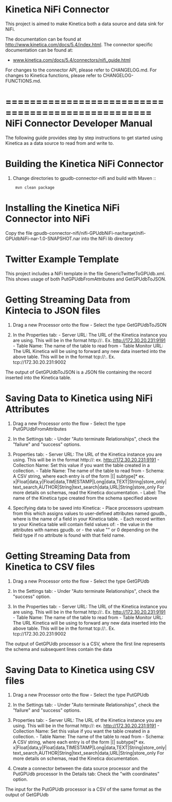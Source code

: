 Kinetica NiFi Connector
=======================

This project is aimed to make Kinetica both a data source and data sink for NiFi.

The documentation can be found at http://www.kinetica.com/docs/5.4/index.html. The connector specific documentation can be found at:

*   www.kinetica.com/docs/5.4/connectors/nifi_guide.html

For changes to the connector API, please refer to CHANGELOG.md.  For changes
to Kinetica functions, please refer to CHANGELOG-FUNCTIONS.md.


==================================================
NiFi Connector Developer Manual
==================================================

The following guide provides step by step instructions to get started using Kinetica as a data source to read from and write to.

Building the Kinetica NiFi Connector
====================================
1. Change directories to gpudb-connector-nifi and build with Maven ::

		mvn clean package

	
Installing the Kinetica NiFi Connector into NiFi
================================================
Copy the file gpudb-connector-nifi/nifi-GPUdbNiFi-nar/target/nifi-GPUdbNiFi-nar-1.0-SNAPSHOT.nar into the NiFi lib directory
	

Twitter Example Template	
==========================
This project includes a NiFi template in the file GenericTwitterToGPUdb.xml.  This shows usage of both PutGPUdbFromAttributes and GetGPUdbToJSON.

	
Getting Streaming Data from Kintecia to JSON files
===================================================
1.	Drag a new Processor onto the flow
		- Select the type GetGPUdbToJSON		

2.	In the Properties tab:
		- Server URL: The URL of the Kinetica instance you are using.  This will be in the format http://<Kinetica host>:<Kinetica port>.  Ex. http://172.30.20.231:9191
		- Table Name: The name of the table to read from
		- Table Monitor URL: The URL Kinetica will be using to forward any new data inserted into the above table.  This will be in the format tcp://<Kinetica host>:<Monitor port>. Ex. tcp://172.30.20.231:9002
	
The output of GetGPUdbToJSON is a JSON file containing the record inserted into the Kinetica table.


Saving Data to Kinetica using NiFi Attributes
==============================================
1.	Drag a new Processor onto the flow
		- Select the type PutGPUdbFromAttributes		

2.	In the Settings tab:
		- Under "Auto terminate Relationships", check the "failure" and "success" options.

3.	Properties tab:
		- Server URL: The URL of the Kinetica instance you are using.  This will be in the format http://<Kinetica host>:<Kinetica port>  ex. http://172.30.20.231:9191
		- Collection Name: Set this value if you want the table created in a collection.
		- Table Name: The name of the table to read from
		- Schema: A CSV string, where each entry is of the form <fieldname>|<data type>[| subtype]* ex. x|Float|data,y|Float|data,TIMESTAMP|Long|data,TEXT|String|store_only|text_search,AUTHOR|String|text_search|data,URL|String|store_only
				  For more details on schemas, read the Kinetica documentation.
		- Label: The name of the Kinetica type created from the schema specified above

4.	Specifying data to be saved into Kinetica:
		- Place processors upstream from this which assigns values to user-defined attributes named gpudb.<field name>, where <field name> is the name of a field in your Kinetica table.
		- Each record written to your Kinetica table will contain field values of:
			- the value in the attributes with names gpudb.<field name> or
			- the value "" or 0 depending on the field type if no attribute is found with that field name.
		



	
Getting Streaming Data from Kinetica to CSV files
===================================================
1.	Drag a new Processor onto the flow
		- Select the type GetGPUdb		
		
2.	In the Settings tab:
		- Under "Auto terminate Relationships", check the "success" option.

3.	In the Properties tab:
		- Server URL: The URL of the Kinetica instance you are using.  This will be in the format http://<Kinetica host>:<Kinetica port>.  Ex. http://172.30.20.231:9191
		- Table Name: The name of the table to read from
		- Table Monitor URL: The URL Kinetica will be using to forward any new data inserted into the above table.  This will be in the format tcp://<Kinetica host>:<Monitor port>. Ex. tcp://172.30.20.231:9002

The output of GetGPUdb processor is a CSV, where the first line represents the schema and subsequent lines contain the data		
		
		
		
Saving Data to Kinetica using CSV files
=====================================
1.	Drag a new Processor onto the flow
		- Select the type PutGPUdb		

2.	In the Settings tab:
		- Under "Auto terminate Relationships", check the "failure" and "success" options.

3.	Properties tab:
		- Server URL: The URL of the Kinetica instance you are using.  This will be in the format http://<Kinetica host>:<Kinetica port>  ex. http://172.30.20.231:9191
		- Collection Name: Set this value if you want the table created in a collection.
		- Table Name: The name of the table to read from
		- Schema: A CSV string, where each entry is of the form <fieldname>|<data type>[| subtype]* ex. x|Float|data,y|Float|data,TIMESTAMP|Long|data,TEXT|String|store_only|text_search,AUTHOR|String|text_search|data,URL|String|store_only
				  For more details on schemas, read the Kinetica documentation.

4.	Create a connector between the data source processor and the PutGPUdb processor
	In the Details tab:
		Check the "with coordinates" option.
		
The input for the PutGPUdb processor is a CSV of the same format as the output of GetGPUdb


